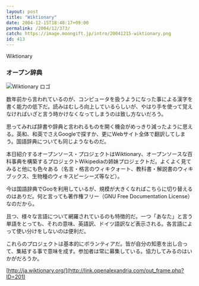 ```yaml
---
layout: post
title: "Wiktionary"
date: 2004-12-15T18:48:17+09:00
permalink: /2004/12/373/
catch: https://image.moongift.jp/intro/20041215-wiktionary.png
id: 413
---
```

Wiktionary  
<!--more-->

### オープン辞典
  

![Wiktionary ロゴ](https://image.moongift.jp/intro/20041215-wiktionary.png "Wiktionary ロゴ")

  

数年前から言われているのが、コンピュータを扱うようになった事による漢字を書く能力の低下だ。読みはむしろ向上しているらしいが、やはり手を使って覚えなければいざと言う時かけなくなってしまうのは致し方ないだろう。

  

思ってみれば辞書や辞典と言われるものを開く機会がめっきり減ったように思える。英和、和英でさえGoogleで探すか、更にWebサイト全体で翻訳してしまう。国語辞典についても同じようなものだ。

  

本日紹介するオープンソース・プロジェクトはWiktionary、オープンソースな百科事典を構築するプロジェクトWikipediaの姉妹プロジェクトだ。よくよく見てみると他にも色々ある（名言・格言のウィキクォート、教科書・解説書のウィキブックス、生物種のウィキスピーシーズ等など）。

  

今は国語辞典でGooを利用しているが、規模が大きくなればこちらに切り替えるのはありだ。何と言っても著作権フリー（GNU Free Documentation License）なのだから。

  

且つ、様々な言語について網羅されているのも特徴的だ。一つ「あなた」と言う単語をとっても、それの意味、英語訳、ドイツ語訳など表示される。各言語によって使い分けをしないのは便利だ。

  

これらのプロジェクトは基本的にボランティアだ。皆が自分の知恵を出し合って、集結する事で意味を成す。参加者は常に募集している。協力してみるのはいかがだろうか。

  

[http://ja.wiktionary.org/](http://link.openalexandria.com/out_frame.php?ID=201)

